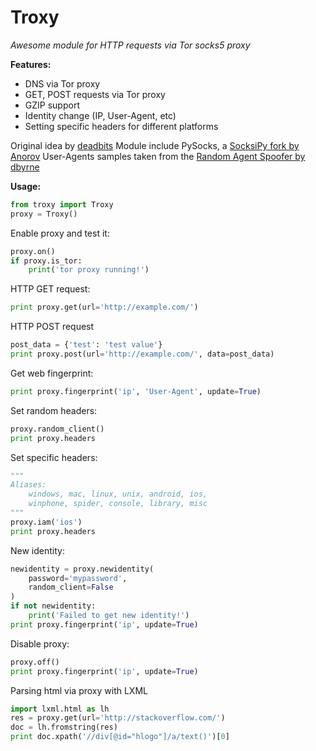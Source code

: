 # Troxy

_Awesome module for HTTP requests via Tor socks5 proxy_


**Features:**

- DNS via Tor proxy
- GET, POST requests via Tor proxy
- GZIP support
- Identity change (IP, User-Agent, etc)
- Setting specific headers for different platforms

Original idea by [deadbits](https://gist.github.com/deadbits/5428636)
Module include PySocks, a [SocksiPy fork by Anorov](https://github.com/Anorov/PySocks)
User-Agents samples taken from the [Random Agent Spoofer by dbyrne](https://github.com/dillbyrne/random-agent-spoofer)

**Usage:**

```python
from troxy import Troxy
proxy = Troxy()
```


Enable proxy and test it:
```python
proxy.on()
if proxy.is_tor:
    print('tor proxy running!')
```


HTTP GET request:
```python
print proxy.get(url='http://example.com/')
```


HTTP POST request
```python
post_data = {'test': 'test value'}
print proxy.post(url='http://example.com/', data=post_data)
```


Get web fingerprint:
```python
print proxy.fingerprint('ip', 'User-Agent', update=True)
```


Set random headers:
```python
proxy.random_client()
print proxy.headers
```


Set specific headers:
```python
"""
Aliases: 
    windows, mac, linux, unix, android, ios, 
    winphone, spider, console, library, misc
"""
proxy.iam('ios')
print proxy.headers
```


New identity:
```python
newidentity = proxy.newidentity(
    password='mypassword',
    random_client=False
)
if not newidentity:
    print('Failed to get new identity!')
print proxy.fingerprint('ip', update=True)
```


Disable proxy:
```python
proxy.off()
print proxy.fingerprint('ip', update=True)
```


Parsing html via proxy with LXML
```python
import lxml.html as lh
res = proxy.get(url='http://stackoverflow.com/')
doc = lh.fromstring(res)
print doc.xpath('//div[@id="hlogo"]/a/text()')[0]
```
